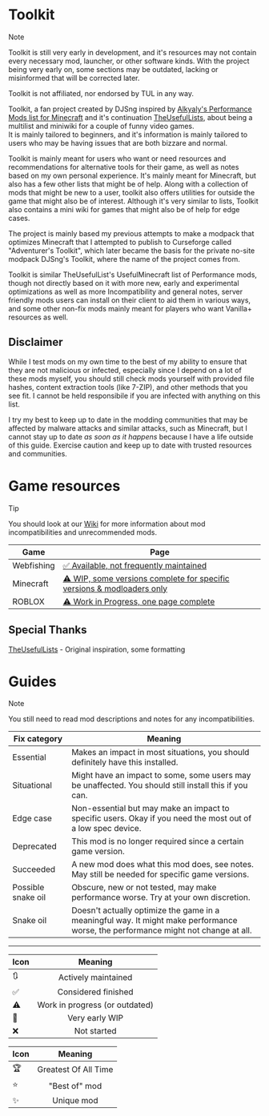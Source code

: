 # Toolkit
> [!NOTE]
> Toolkit is still very early in development, and it's resources may not contain every necessary mod, launcher, or other software kinds. With the project being very early on, some sections may be outdated, lacking or misinformed that will be corrected later.
>
> Toolkit is not affiliated, nor endorsed by TUL in any way. 

Toolkit, a fan project created by DJSng inspired by [Alkyaly's Performance Mods list for Minecraft](https://web.archive.org/web/20211201121958/https://gist.github.com/alkyaly/02830c560d15256855bc529e1e232e88) and it's continuation [TheUsefulLists](https://github.com/TheUsefulLists/UsefulMods), about being a multilist and miniwiki for a couple of funny video games.  
It is mainly tailored to beginners, and it's information is mainly tailored to users who may be having issues that are both bizzare and normal.

Toolkit is mainly meant for users who want or need resources and recommendations for alternative tools for their game, as well as notes based on my own personal experience. It's mainly meant for Minecraft, but also has a few other lists that might be of help. Along with a collection of mods that might be new to a user, toolkit also offers utilities for outside the game that might also be of interest. Although it's very similar to lists, Toolkit also contains a mini wiki for games that might also be of help for edge cases.

The project is mainly based my previous attempts to make a modpack that optimizes Minecraft that I attempted to publish to Curseforge called "Adventurer's Toolkit", which later became the basis for the private no-site modpack DJSng's Toolkit, where the name of the project comes from.

Toolkit is similar TheUsefulList's UsefulMinecraft list of Performance mods, though not directly based on it with more new, early and experimental optimizations as well as more Incompatibility and general notes,   server friendly mods users can install on their client to aid them in various ways, and some other non-fix mods mainly meant for players who want Vanilla+ resources as well.

## Disclaimer
<!-- TUL did this, maybe it's best i do this too. Idk if Kevsky is cool with me pretty much copying his homework though -->
While I test mods on my own time to the best of my ability to ensure that they are not malicious or infected, especially since I depend on a lot of these mods myself, you should still check mods yourself with provided file hashes, content extraction tools (like 7-ZIP), and other methods that you see fit. I cannot be held responsibile if you are infected with anything on this list.

I try my best to keep up to date in the modding communities that may be affected by malware attacks and similar attacks, such as Minecraft, but I cannot stay up to date *as soon as it happens* because I have a life outside of this guide. Exercise caution and keep up to date with trusted resources and communities.

# Game resources
> [!TIP]
> You should look at our [Wiki](https://github.com/DJSng106/toolkit/wiki) for more information about mod incompatibilities and unrecommended mods.

| Game | Page |
| --- | --- |
| Webfishing | [✅ Available, not frequently maintained](webfish/README.md) |
| Minecraft | [⚠ WIP, some versions complete for specific versions & modloaders only](mc/README.md) |
| ROBLOX | [⚠ Work in Progress, one page complete](rblx/README.md) |

## Special Thanks
<!-- hi guys i added all your names now please don't sue me -->
[TheUsefulLists](https://github.com/TheUsefulLists/UsefulMods) - Original inspiration, some formatting  

# Guides
<!-- ugh i need a notes extension so much -->
> [!NOTE]
> You still need to read mod descriptions and notes for any incompatibilities.

| Fix category | Meaning |
| --- | --- |
| Essential | Makes an impact in most situations, you should definitely have this installed. |
| Situational | Might have an impact to some, some users may be unaffected. You should still install this if you can. |
| Edge case | Non-essential but may make an impact to specific users. Okay if you need the most out of a low spec device. |
| Deprecated | This mod is no longer required since a certain game version. |
| Succeeded | A new mod does what this mod does, see notes. May still be needed for specific game versions. |
| Possible snake oil | Obscure, new or not tested, may make performance worse. Try at your own discretion. |
| Snake oil | Doesn't actually optimize the game in a meaningful way. It might make performance worse, the performance might not change at all. |

***

| Icon | Meaning |
| --- | :---: |
| 🔃 | Actively maintained |
| ✅ | Considered finished |
| ⚠ | Work in progress (or outdated) |
| 🚧 | Very early WIP |
| ❌ | Not started |

| Icon | Meaning |
| --- | :---: |
| 🏆 | Greatest Of All Time |
| ⭐ | "Best of" mod |
| ✨ | Unique mod |

